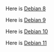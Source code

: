 Here is [Debian 8](https://www.digitalocean.com/community/tutorials/initial-server-setup-with-debian-8)

Here is [Debian 9](https://www.digitalocean.com/community/tutorials/initial-server-setup-with-debian-9)

Here is [Debian 10](https://www.digitalocean.com/community/tutorials/initial-server-setup-with-debian-10)

Here is [Debian 11](https://www.digitalocean.com/community/tutorials/initial-server-setup-with-debian-11)
